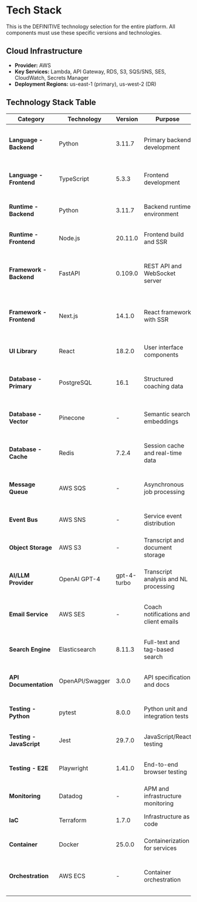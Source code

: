 # Tech Stack

This is the DEFINITIVE technology selection for the entire platform. All components must use these specific versions and technologies.

## Cloud Infrastructure

- **Provider:** AWS
- **Key Services:** Lambda, API Gateway, RDS, S3, SQS/SNS, SES, CloudWatch, Secrets Manager
- **Deployment Regions:** us-east-1 (primary), us-west-2 (DR)

## Technology Stack Table

| Category | Technology | Version | Purpose | Rationale |
|----------|------------|---------|---------|-----------|
| **Language - Backend** | Python | 3.11.7 | Primary backend development | Excellent AI/ML ecosystem, FastAPI support, team expertise |
| **Language - Frontend** | TypeScript | 5.3.3 | Frontend development | Type safety, excellent tooling, React ecosystem |
| **Runtime - Backend** | Python | 3.11.7 | Backend runtime environment | Stable, performant, wide library support |
| **Runtime - Frontend** | Node.js | 20.11.0 | Frontend build and SSR | LTS version, Next.js compatibility |
| **Framework - Backend** | FastAPI | 0.109.0 | REST API and WebSocket server | High performance, automatic OpenAPI docs, WebSocket support |
| **Framework - Frontend** | Next.js | 14.1.0 | React framework with SSR | SEO optimization, excellent DX, built-in optimization |
| **UI Library** | React | 18.2.0 | User interface components | Component model, vast ecosystem, team familiarity |
| **Database - Primary** | PostgreSQL | 16.1 | Structured coaching data | JSONB support, full-text search, reliability |
| **Database - Vector** | Pinecone | - | Semantic search embeddings | Purpose-built for vector search, managed service |
| **Database - Cache** | Redis | 7.2.4 | Session cache and real-time data | WebSocket state, API response caching |
| **Message Queue** | AWS SQS | - | Asynchronous job processing | Managed service, reliable delivery, dead letter queues |
| **Event Bus** | AWS SNS | - | Service event distribution | Fan-out pattern, service decoupling |
| **Object Storage** | AWS S3 | - | Transcript and document storage | Unlimited scale, lifecycle policies, cost-effective |
| **AI/LLM Provider** | OpenAI GPT-4 | gpt-4-turbo | Transcript analysis and NL processing | Best accuracy, function calling, long context |
| **Email Service** | AWS SES | - | Coach notifications and client emails | Cost-effective, high deliverability, AWS integration |
| **Search Engine** | Elasticsearch | 8.11.3 | Full-text and tag-based search | Powerful query DSL, aggregations, faceting |
| **API Documentation** | OpenAPI/Swagger | 3.0.0 | API specification and docs | Industry standard, code generation, testing |
| **Testing - Python** | pytest | 8.0.0 | Python unit and integration tests | Powerful fixtures, excellent reporting |
| **Testing - JavaScript** | Jest | 29.7.0 | JavaScript/React testing | Snapshot testing, good React support |
| **Testing - E2E** | Playwright | 1.41.0 | End-to-end browser testing | Cross-browser support, reliable automation |
| **Monitoring** | Datadog | - | APM and infrastructure monitoring | Comprehensive observability, AI insights |
| **IaC** | Terraform | 1.7.0 | Infrastructure as code | Multi-cloud support, state management |
| **Container** | Docker | 25.0.0 | Containerization for services | Development parity, easy deployment |
| **Orchestration** | AWS ECS | - | Container orchestration | Managed service, AWS integration, Fargate support |
